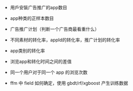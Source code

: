 



- 用戶安裝广告推广的app数目
- app种类的正样本数目
- 广告推广计划（判断一个广告商最看重什么）
- 不同素材的转化率，appId的转化率，推广计划的转化率
- app类别的转化率
- 浏览app和转化时间之间的差值
- 同一个用户对于同一个 app 的浏览次数


- ffm 中 field 如何确定，使用 gbdt/rf/xgboost 产生训练数据
